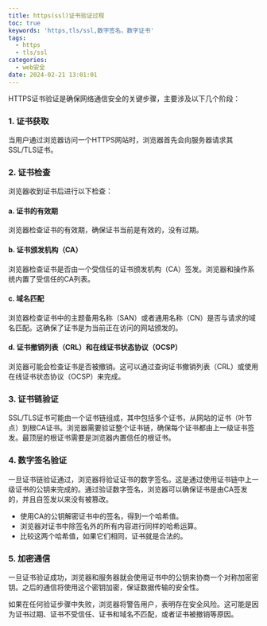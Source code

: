 ```yaml
---
title: https(ssl)证书验证过程
toc: true
keywords: 'https,tls/ssl,数字签名，数字证书'
tags:
  - https
  - tls/ssl
categories:
  - web安全
date: 2024-02-21 13:01:01
---
```


HTTPS证书验证是确保网络通信安全的关键步骤，主要涉及以下几个阶段：

### 1. 证书获取
当用户通过浏览器访问一个HTTPS网站时，浏览器首先会向服务器请求其SSL/TLS证书。

### 2. 证书检查
浏览器收到证书后进行以下检查：

#### a. 证书的有效期
浏览器检查证书的有效期，确保证书当前是有效的，没有过期。

#### b. 证书颁发机构（CA）
浏览器检查证书是否由一个受信任的证书颁发机构（CA）签发。浏览器和操作系统内置了受信任的CA列表。

#### c. 域名匹配
浏览器检查证书中的主题备用名称（SAN）或者通用名称（CN）是否与请求的域名匹配。这确保了证书是为当前正在访问的网站颁发的。

#### d. 证书撤销列表（CRL）和在线证书状态协议（OCSP）
浏览器可能会检查证书是否被撤销。这可以通过查询证书撤销列表（CRL）或使用在线证书状态协议（OCSP）来完成。

### 3. 证书链验证
SSL/TLS证书可能由一个证书链组成，其中包括多个证书，从网站的证书（叶节点）到根CA证书。浏览器需要验证整个证书链，确保每个证书都由上一级证书签发。最顶层的根证书需要是浏览器内置信任的根证书。

### 4. 数字签名验证
一旦证书链验证通过，浏览器将验证证书的数字签名。这是通过使用证书链中上一级证书的公钥来完成的。通过验证数字签名，浏览器可以确保证书是由CA签发的，并且自签发以来没有被篡改。

- 使用CA的公钥解密证书中的签名，得到一个哈希值。
- 浏览器对证书中除签名外的所有内容进行同样的哈希运算。
- 比较这两个哈希值，如果它们相同，证书就是合法的。

<!-- more -->

### 5. 加密通信
一旦证书验证成功，浏览器和服务器就会使用证书中的公钥来协商一个对称加密密钥。之后的通信将使用这个密钥加密，保证数据传输的安全性。

如果在任何验证步骤中失败，浏览器将警告用户，表明存在安全风险。这可能是因为证书过期、证书不受信任、证书和域名不匹配，或者证书被撤销等原因。